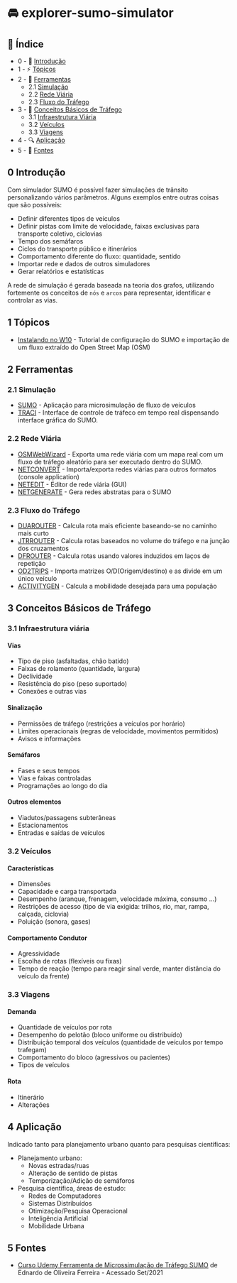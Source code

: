 # :oncoming_automobile: explorer-sumo-simulator

## 📝 Índice

- 0 - 🏁 [Introdução](#0-introdução) 
- 1 - ⚡ [Tópicos](#1-tópicos)
- 2 - 🔧 [Ferramentas](#2-ferramentas)
  - 2.1 [Simulação](#21-simulação)  
  - 2.2 [Rede Viária](#22-rede-viária)  
  - 2.3 [Fluxo do Tráfego](#23-fluxo-do-tráfego)
- 3 - 🚦 [Conceitos Básicos de Tráfego](#3-conceitos-básicos-de-tráfego)
  - 3.1 [Infraestrutura Viária](#31-infraestrutura-viária)
  - 3.2 [Veículos](#32-veículos)
  - 3.3 [Viagens](#33-viagens)
- 4 - 🔍 [Aplicação](#4-aplicação)
- 5 - 📗 [Fontes](#5-fontes)

## 0 Introdução

Com simulador SUMO é possível fazer simulações de trânsito personalizando vários parâmetros. Alguns exemplos entre outras coisas que são possíveis:

- Definir diferentes tipos de veículos
- Definir pistas com limite de velocidade, faixas exclusivas para transporte coletivo, ciclovias
- Tempo dos semáfaros
- Ciclos do transporte público e itinerários
- Comportamento diferente do fluxo: quantidade, sentido
- Importar rede e dados de outros simuladores
- Gerar relatórios e estatísticas

A rede de simulação é gerada baseada na teoria dos grafos, utilizando fortemente os conceitos de `nós` e `arcos` para representar, identificar e controlar as vias.

## 1 Tópicos

- [Instalando no W10](pages/README.md) - Tutorial de configuração do SUMO e importação de um fluxo extraído do Open Street Map (OSM)

## 2 Ferramentas

### 2.1 Simulação

- [SUMO](https://sumo.dlr.de/docs/) - Aplicação para microsimulação de fluxo de veículos
- [TRACI](https://sumo.dlr.de/docs/TraCI.html) - Interface de controle de tráfeco em tempo real dispensando interface gráfica do SUMO.

### 2.2 Rede Viária

- [OSMWebWizard](https://sumo.dlr.de/docs/Tutorials/OSMWebWizard.html) - Exporta uma rede viária com um mapa real com um fluxo de tráfego aleatório para ser executado dentro do SUMO.
- [NETCONVERT](https://sumo.dlr.de/docs/netconvert.html) - Importa/exporta redes viárias para outros formatos (console application)
- [NETEDIT](https://sumo.dlr.de/docs/Netedit/index.html) - Editor de rede viária (GUI)
- [NETGENERATE](https://sumo.dlr.de/docs/netgenerate.html) - Gera redes abstratas para o SUMO

### 2.3 Fluxo do Tráfego

- [DUAROUTER](https://sumo.dlr.de/docs/duarouter.html) - Calcula rota mais eficiente baseando-se no caminho mais curto
- [JTRROUTER](https://sumo.dlr.de/docs/jtrrouter.html) - Calcula rotas baseados no volume do tráfego e na junção dos cruzamentos
- [DFROUTER](https://sumo.dlr.de/docs/dfrouter.html) - Calcula rotas usando valores induzidos em laços de repetição
- [OD2TRIPS](https://sumo.dlr.de/docs/od2trips.html) - Importa matrizes O/D(Origem/destino) e as divide em um único veículo
- [ACTIVITYGEN](https://sumo.dlr.de/docs/activitygen.html) - Calcula a mobilidade desejada para uma população 

## 3 Conceitos Básicos de Tráfego

### 3.1 Infraestrutura viária  

#### Vias

- Tipo de piso (asfaltadas, chão batido)
- Faixas de rolamento (quantidade, largura)
- Declividade
- Resistência do piso (peso suportado)
- Conexões e outras vias

#### Sinalização

- Permissões de tráfego (restrições a veículos por horário)
- Limites operacionais (regras de velocidade, movimentos permitidos)
- Avisos e informações

#### Semáfaros

- Fases e seus tempos
- Vias e faixas controladas
- Programações ao longo do dia

#### Outros elementos

- Viadutos/passagens subterâneas
- Estacionamentos
- Entradas e saídas de veículos

### 3.2 Veículos  

#### Características

- Dimensões
- Capacidade e carga transportada
- Desempenho (aranque, frenagem, velocidade máxima, consumo ...)
- Restrições de acesso (tipo de via exigida: trilhos, rio, mar, rampa, calçada, ciclovia)
- Poluição (sonora, gases)

#### Comportamento Condutor

- Agressividade
- Escolha de rotas (flexíveis ou fixas)
- Tempo de reação (tempo para reagir sinal verde, manter distância do veículo da frente)

### 3.3 Viagens

#### Demanda

- Quantidade de veículos por rota
- Desempenho do pelotão (bloco uniforme ou distribuído)
- Distribuição temporal dos veículos (quantidade de veículos por tempo trafegam)
- Comportamento do bloco (agressivos ou pacientes)
- Tipos de veículos

#### Rota

- Itinerário
- Alterações

## 4 Aplicação

Indicado tanto para planejamento urbano quanto para pesquisas científicas:
  - Planejamento urbano:
    - Novas estradas/ruas
    - Alteração de sentido de pistas
    - Temporização/Adição de semáforos
  - Pesquisa científica, áreas de estudo:
    - Redes de Computadores
    - Sistemas Distribuídos
    - Otimização/Pesquisa Operacional
    - Inteligência Artificial
    - Mobilidade Urbana

## 5 Fontes

- [Curso Udemy Ferramenta de Microssimulação de Tráfego SUMO](https://www.udemy.com/course/ferramenta-de-microssimulacao-de-trafego-sumo) de Ednardo de Oliveira Ferreira - Acessado Set/2021

